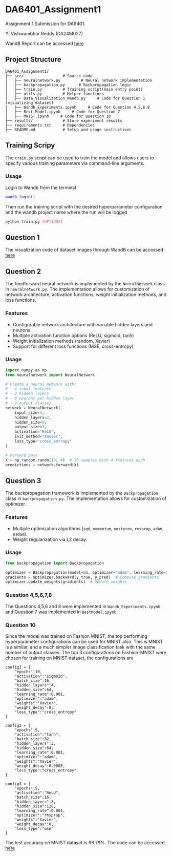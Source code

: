 # DA6401_Assignment1
Assignment 1 Submission for DA6401.

Y. Vishwambhar Reddy (DA24M027)

WandB Report can be accessed [here](https://wandb.ai/da24m027-indian-institute-of-technology-madras/DA6401_Assignment1/reports/DA6401-Assignment-1--VmlldzoxMTcwNTc1NA?accessToken=zldlkrwtbxkfx86gxbq7kssucu7zi2fgn7trx2igthehjg770apcajjh8fmad8rh)

## Project Structure
```
DA6401_Assignment1/
├── src/                 # Source code
│   ├── neuralnetwork.py         # Neural network implementation
│   ├── backpropagation.py      # Backpropagation logic
│   ├── train.py         # Training script(main entry point)
│   ├── utils.py         # Helper functions
│   ├── Data_Visualization_Wandb.py     # Code for Question 1 (visualizing dataset)
│   ├── Wandb_Experiments.ipynb     # Code for Question 4,5,6,8 
│   ├── Best_Model.ipynb     # Code for Question 7 
│   ├── MNIST.ipynb     # Code for Question 10    
├── results/             # Store experiment results
├── requirements.txt     # Dependencies
├── README.md            # Setup and usage instructions
```

## Training Scripy
The `train.py` script can be used to train the model and allows users to specify various training parameters via command-line arguments.

### Usage
Login to Wandb from the terminal
```sh
wandb.login()
```
Then run the training script with the desired hyperparameter configuration and the wandb project name where the run will be logged
```sh
python train.py [OPTIONS]
```

## Question 1
The visualization code of dataset images through WandB can be accessed [here](https://github.com/da24m027/DA6401_Assignment1/blob/main/src/Data_Visualization_Wandb.ipynb)

## Question 2
The feedforward neural network is implemented by the `NeuralNetwork` class in `neuralnetwork.py`. The implementation allows for customization of network architecture, activation functions, weight initialization methods, and loss functions.

### Features
- Configurable network architecture with variable hidden layers and neurons
- Multiple activation function options (ReLU, sigmoid, tanh)
- Weight initialization methods (random, Xavier)
- Support for different loss functions (MSE, cross-entropy)

### Usage
```python
import numpy as np
from neuralnetwork import NeuralNetwork

# Create a neural network with:
# - 4 input features
# - 2 hidden layers
# - 8 neurons per hidden layer
# - 3 output classes
network = NeuralNetwork(
    input_size=4,
    hidden_layers=2,
    hidden_size=8,
    output_size=3,
    activation="ReLU",
    init_method="Xavier",
    loss_type="cross_entropy"
)

# Forward pass
X = np.random.randn(10, 4)  # 10 samples with 4 features each
predictions = network.forward(X)
```
## Question 3
The backpropagation framework is implemented by the `Backpropagation` class in `backpropagation.py`. The implementation allows for customization of optimizer.

### Features
- Multiple optimization algorithms (`sgd`, `momentum`, `nesterov`, `rmsprop`, `adam`, `nadam`).
- Weight regularization via L2 decay.

### Usage
```python
from backpropagation import Backpropagation

optimizer = Backpropagation(model=nn, optimizer="adam", learning_rate=0.01)
gradients = optimizer.backward(y_true, y_pred)  # Compute gradients
optimizer.update_weights(gradients)  # Update weights
```
### Question 4,5,6,7,8
The Questions 4,5,6 and 8 were implemented in `Wandb_Experiments.ipynb` and Question 7 was implemented in `BestModel.ipynb`

### Question 10
Since the model was trained on Fashion MNIST, the top performing hyperparameter configurations can be used for MNIST also. This is MNIST is a similar, and a much simpler image classification task with the same number of output classes. The top 3 configurations on Fashion-MNIST were chosen for training on MNIST dataset, the configurations are

```
config1 = {
    "epochs":10,
    "activation":"sigmoid",
    "batch_size":16,
    "hidden_layers":4,
    "hidden_size":64,
    "learning_rate":0.001,
    "optimizer":"adam",
    "weights":"Xavier",
    "weight_decay":0,
    "loss_type":"cross_entropy"
}

config2 = {
    "epochs":5,
    "activation":"tanh",
    "batch_size":32,
    "hidden_layers":3,
    "hidden_size":64,
    "learning_rate":0.001,
    "optimizer":"adam",
    "weights":"Xavier",
    "weight_decay":0.0005,
    "loss_type":"cross_entropy"
}

config3 = {
    "epochs":5,
    "activation":"ReLU",
    "batch_size":16,
    "hidden_layers":3,
    "hidden_size":128,
    "learning_rate":0.001,
    "optimizer":"rmsprop",
    "weights":"Xavier",
    "weight_decay":0,
    "loss_type":"mse"
}
```
The test accuracy on MNIST dataset is 96.79%. The code can be accessed [here](https://github.com/da24m027/DA6401_Assignment1/blob/main/src/MNIST.ipynb)
